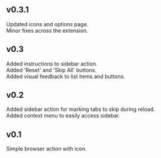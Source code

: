 ## v0.3.1

Updated icons and options page.  
Minor fixes across the extension.

## v0.3

Added instructions to sidebar action.  
Added 'Reset' and 'Skip All' buttons.  
Added visual feedback to list items and buttons.

## v0.2

Added sidebar action for marking tabs to skip during reload.  
Added context menu to easily access sidebar.

## v0.1

Simple browser action with icon.
